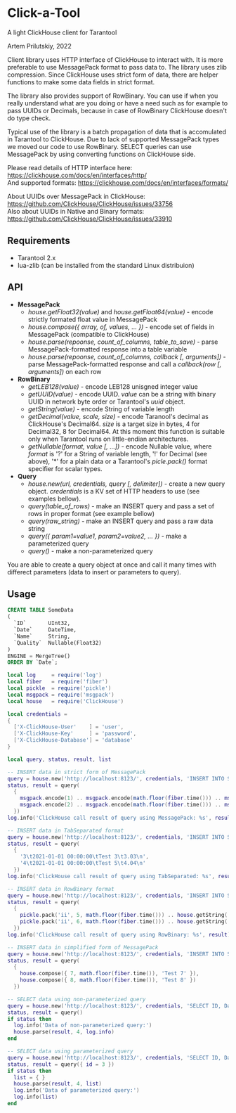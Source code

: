 # Click-a-Tool
A light ClickHouse client for Tarantool

Artem Prilutskiy, 2022

Client library uses HTTP interface of ClickHouse to interact with. It is more preferable to use MessagePack format to pass data to. The library uses zlib compression. Since ClickHouse uses strict form of data, there are helper functions to make some data fields in strict format.

The library also provides support of RowBinary. You can use if when you really understand what are you doing or have a need such as for example to pass UUIDs or Decimals, because in case of RowBinary ClickHouse doesn't do type check.

Typical use of the library is a batch propagation of data that is accomulated in Tarantool to ClickHouse. Due to lack of supported MessagePack types we moved our code to use RowBinary. SELECT queries can use MessagePack by using converting functions on ClickHouse side.


Please read details of HTTP interface here: https://clickhouse.com/docs/en/interfaces/http/ \
And supported formats: https://clickhouse.com/docs/en/interfaces/formats/

About UUIDs over MessagePack in ClickHouse: https://github.com/ClickHouse/ClickHouse/issues/33756 \
Also about UUIDs in Native and Binary formats: https://github.com/ClickHouse/ClickHouse/issues/33910

## Requirements

* Tarantool 2.x
* lua-zlib (can be installed from the standard Linux distribuion)

## API

* **MessagePack**
  * *house.getFloat32(value)* and *house.getFloat64(value)* - encode strictly formated float value in MessagePack
  * *house.compose({ array, of, values, ... })* - encode set of fields in MessagePack (compatible to ClickHouse)
  * *house.parse(repoonse, count_of_columns, table_to_save)* - parse MessagePack-formatted response into a table variable
  * *house.parse(repoonse, count_of_columns, callback [, arguments])* - parse MessagePack-formatted response and call a *callback(row [, arguments])* on each row 
* **RowBinary**
  * *getLEB128(value)* - encode LEB128 unisgned integer value
  * *getUUID(value)* - encode UUID. *value* can be a string with binary UUID in network byte order or Tarantool's *uuid* object.
  * *getString(value)* - encode String of variable length
  * *getDecimal(value, scale, size)* - encode Taranool's decimal as ClickHouse's Decimal64. *size* is a target size in bytes, 4 for Decimal32, 8 for Decimal64. At this moment this function is suitable only when Tarantool runs on little-endian architectures.
  * *getNullable(format, value [, ...])* - encode Nullable value, where *format* is '?' for a String of variable length, '!' for Decimal (see above), '\*' for a plain data or a Tarantool's *picle.pack()* format specifier for scalar types.
* **Query**
  * *house.new(url, credentials, query [, delimiter])* - create a new query object. *credentials* is a KV set of HTTP headers to use (see examples bellow).
  * *query(table_of_rows)* - make an INSERT query and pass a set of rows in proper format (see example bellow)
  * *query(raw_string)* - make an INSERT query and pass a raw data string
  * *query({ param1=value1, param2=value2, ... })* - make a parameterized query
  * *query()* - make a non-parameterized query

You are able to create a query object at once and call it many times with differect parameters (data to insert or parameters to query).

## Usage

```SQL
CREATE TABLE SomeData
(
  `ID`       UInt32,
  `Date`     DateTime,
  `Name`     String,
  `Quality`  Nullable(Float32)
)
ENGINE = MergeTree()
ORDER BY `Date`;
```

```Lua
local log     = require('log')
local fiber   = require('fiber')
local pickle  = require('pickle')
local msgpack = require('msgpack')
local house   = require('ClickHouse')

local credentials =
{
  ['X-ClickHouse-User'    ] = 'user',
  ['X-ClickHouse-Key'     ] = 'password',
  ['X-ClickHouse-Database'] = 'database'
}

local query, status, result, list

-- INSERT data in strict form of MessagePack
query = house.new('http://localhost:8123/', credentials, 'INSERT INTO SomeData (ID, Date, Name, Quality) FORMAT MsgPack')
status, result = query(
  {
    msgpack.encode(1) .. msgpack.encode(math.floor(fiber.time())) .. msgpack.encode('Test 1') .. house.getFloat32(1.01),
    msgpack.encode(2) .. msgpack.encode(math.floor(fiber.time())) .. msgpack.encode('Test 2') .. house.getFloat32(2.02)
  })
log.info('ClickHouse call result of query using MessagePack: %s', result)

-- INSERT data in TabSeparated format
query = house.new('http://localhost:8123/', credentials, 'INSERT INTO SomeData (ID, Date, Name, Quality) FORMAT TabSeparated')
status, result = query(
  {
    '3\t2021-01-01 00:00:00\tTest 3\t3.03\n',
    '4\t2021-01-01 00:00:00\tTest 5\t4.04\n'
  })
log.info('ClickHouse call result of query using TabSeparated: %s', result)

-- INSERT data in RowBinary format
query = house.new('http://localhost:8123/', credentials, 'INSERT INTO SomeData (ID, Date, Name, Quality) FORMAT RowBinary')
status, result = query(
  {
    pickle.pack('ii', 5, math.floor(fiber.time())) .. house.getString('Test 5') .. house.getNullable('f', 5.05),
    pickle.pack('ii', 6, math.floor(fiber.time())) .. house.getString('Test 6') .. house.getNullable('f', 6.06)
  })
log.info('ClickHouse call result of query using RowBinary: %s', result)

-- INSERT data in simplified form of MessagePack
query = house.new('http://localhost:8123/', credentials, 'INSERT INTO SomeData (ID, Date, Name) FORMAT MsgPack')
status, result = query(
  {
    house.compose({ 7, math.floor(fiber.time()), 'Test 7' }),
    house.compose({ 8, math.floor(fiber.time()), 'Test 8' })
  })

-- SELECT data using non-parameterized query
query = house.new('http://localhost:8123/', credentials, 'SELECT ID, Date, Name, Quality FORMAT MsgPack')
status, result = query()
if status then
  log.info('Data of non-parameterized query:')
  house.parse(result, 4, log.info)
end

-- SELECT data using parameterized query
query = house.new('http://localhost:8123/', credentials, 'SELECT ID, Date, Name, Quality WHERE ID > {id:UInt32} FORMAT MsgPack')
status, result = query({ id = 3 })
if status then
  list = { }
  house.parse(result, 4, list)
  log.info('Data of parameterized query:')
  log.info(list)
end
```
